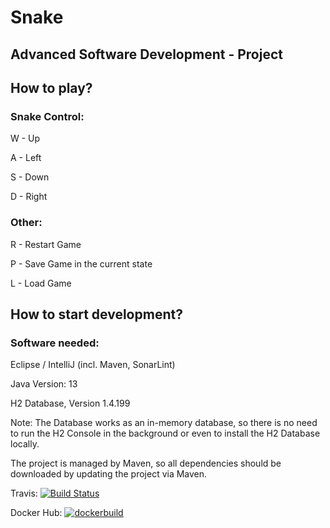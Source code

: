 # Snake

## Advanced Software Development - Project

## How to play?

### Snake Control:
W - Up

A - Left

S - Down

D - Right

### Other:
R - Restart Game

P - Save Game in the current state

L - Load Game

## How to start development?

### Software needed:
Eclipse / IntelliJ (incl. Maven, SonarLint)

Java Version: 13

H2 Database, Version 1.4.199

Note: The Database works as an in-memory database, so there is no need to run the H2 Console in the background or even to install the H2 Database locally.

The project is managed by Maven, so all dependencies should be downloaded by updating the project via Maven.

Travis: [![Build Status](https://travis-ci.com/predragfalcic/snek.svg?branch=master)](https://travis-ci.com/predragfalcic/snek)


Docker Hub: [![dockerbuild](https://travis-ci.com/predragfalcic/snek.svg?branch=master)](https://cloud.docker.com/repository/docker/falcicp/snek)
